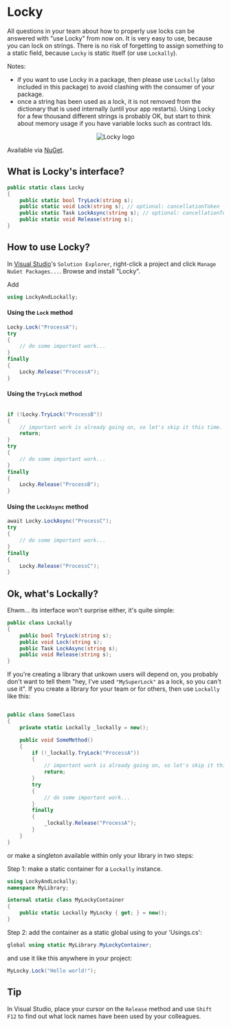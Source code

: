# Locky

All questions in your team about how to properly use locks can be answered with "use Locky" from now on. It is very easy to use, because you can lock on strings. There is no risk of forgetting to assign something to a static field, because `Locky` is static itself (or use `Lockally`).

Notes:

- if you want to use Locky in a package, then please use `Lockally` (also included in this package) to avoid clashing with the consumer of your package.<br/>
- once a string has been used as a lock, it is not removed from the dictionary that is used internally (until your app restarts). Using Locky for a few thousand different strings is probably OK, but start to think about memory usage if you have variable locks such as contract Ids.

<p align="center">
    <img src="https://avatars.githubusercontent.com/u/125100496?s=100&u=dfb896642d9b9e298628e8dd804202ed3c5e1386&v=4" alt="Locky logo"/>
</p>

Available via [NuGet](https://www.nuget.org/packages/Locky).

## What is Locky's interface?

```csharp
public static class Locky
{
    public static bool TryLock(string s);
    public static void Lock(string s); // optional: cancellationToken
    public static Task LockAsync(string s); // optional: cancellationToken
    public static void Release(string s);
}
```

## How to use Locky?

In [Visual Studio](https://visualstudio.microsoft.com/downloads/)'s `Solution Explorer`, right-click a project and click `Manage NuGet Packages...`. Browse and install "Locky".

Add
```csharp
using LockyAndLockally;
```

#### Using the `Lock` method

```csharp
Locky.Lock("ProcessA");
try
{
    // do some important work...
}
finally
{
    Locky.Release("ProcessA");
}
```

#### Using the `TryLock` method
```csharp

if (!Locky.TryLock("ProcessB"))
{
    // important work is already going on, so let's skip it this time.
    return;
}
try
{
    // do some important work...
}
finally
{
    Locky.Release("ProcessB");
}
```

#### Using the `LockAsync` method
```csharp
await Locky.LockAsync("ProcessC");
try
{
    // do some important work...
}
finally
{
    Locky.Release("ProcessC");
}
```

## Ok, what's Lockally?

Ehwm... its interface won't surprise either, it's quite simple:

```csharp
public class Lockally
{
    public bool TryLock(string s);
    public void Lock(string s);
    public Task LockAsync(string s);
    public void Release(string s);
}
```

If you're creating a library that unkown users will depend on, you probably don't want to tell them "hey, I've used `"MySuperLock"` as a lock, so you can't use it". If you create a library for your team or for others, then use `Lockally` like this:

```csharp

public class SomeClass
{
    private static Lockally _lockally = new();

    public void SomeMethod()
    {
        if (!_lockally.TryLock("ProcessA"))
        {
            // important work is already going on, so let's skip it this time.
            return; 
        }
        try
        {
            // do some important work...
        }
        finally
        {
            _lockally.Release("ProcessA");
        }
    }
}
```
or make a singleton available within only your library in two steps:

Step 1: make a static container for a `Lockally` instance.
```csharp
using LockyAndLockally;
namespace MyLibrary;

internal static class MyLockyContainer
{
    public static Lockally MyLocky { get; } = new();
}
```
Step 2: add the container as a static global using to your 'Usings.cs':
```csharp
global using static MyLibrary.MyLockyContainer;
```
and use it like this anywhere in your project:
```csharp
MyLocky.Lock("Hello world!");
```

## Tip

In Visual Studio, place your cursor on the `Release` method and use `Shift F12` to find out what lock names have been used by your colleagues.
